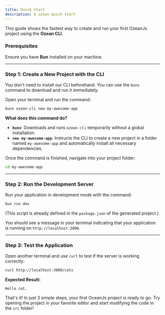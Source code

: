 ```yaml
---
title: Quick Start
description: A ozean quick start
---
```


This guide shows the fastest way to create and run your first OzeanJs project using the **Ozean CLI**.

### Prerequisites

Ensure you have **Bun** installed on your machine.

---

### Step 1: Create a New Project with the CLI

You don't need to install our CLI beforehand. You can use the `bunx` command to download and run it immediately.

Open your terminal and run the command:

```bash
bunx ozean-cli new my-awesome-app
```

**What does this command do?**

- **`bunx`**: Downloads and runs `ozean-cli` temporarily without a global installation.
- **`new my-awesome-app`**: Instructs the CLI to create a new project in a folder named `my-awesome-app` and automatically install all necessary dependencies.

Once the command is finished, navigate into your project folder:

```bash
cd my-awesome-app
```

---

### Step 2: Run the Development Server

Run your application in development mode with the command:

```bash
bun run dev
```

(This script is already defined in the `package.json` of the generated project.)

You should see a message in your terminal indicating that your application is running on `http://localhost:3000`.

---

### Step 3: Test the Application

Open another terminal and use `curl` to test if the server is working correctly:

```bash
curl http://localhost:3000/cats
```

**Expected Result:**

```
Hello cat.
```

That's it! In just 3 simple steps, your first OceanJs project is ready to go. Try opening the project in your favorite editor and start modifying the code in the `src` folder!
